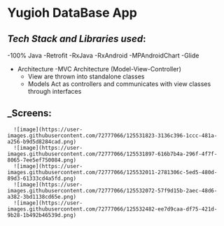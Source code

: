 # Yugioh DataBase App
## _Tech Stack and Libraries used_:
   -100% Java
   -Retrofit
   -RxJava
   -RxAndroid
   -MPAndroidChart
   -Glide
   - Architecture
      -MVC Architecture (Model-View-Controller)
      -  View are thrown into standalone classes
      -  Models Act as controllers and communicates with view classes through interfaces
      
      
 ## _Screens:
      ![image](https://user-images.githubusercontent.com/72777066/125531823-3136c396-1ccc-481a-a256-b9d5d8284cad.png)
      ![image](https://user-images.githubusercontent.com/72777066/125531897-616b7b4a-296f-4f7f-8065-7ee5ef750084.png)
      ![image](https://user-images.githubusercontent.com/72777066/125532011-2781306c-5ed5-480d-89d3-61333cd4a5fd.png)
      ![image](https://user-images.githubusercontent.com/72777066/125532072-57f9d15b-2aec-48d6-a382-3bd1138cd65e.png)
      ![image](https://user-images.githubusercontent.com/72777066/125532482-ee7d9caa-df75-421d-9b28-1b492b46539d.png)





   

